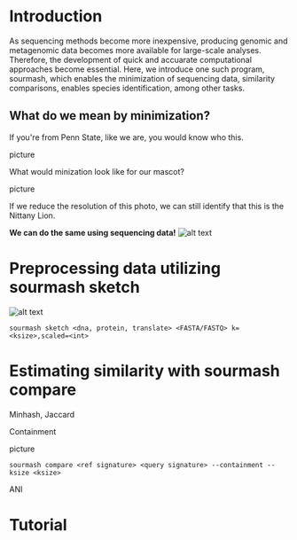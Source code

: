 # Introduction

As sequencing methods become more inexpensive, producing genomic and metagenomic data becomes more available for large-scale analyses. Therefore, the development of quick and accuarate computational approaches become essential. Here, we introduce one such program, sourmash, which enables the minimization of sequencing data, similarity comparisons, enables species identification, among other tasks.

## What do we mean by minimization?

If you're from Penn State, like we are, you would know who this.

picture

What would minization look like for our mascot?

picture

If we reduce the resolution of this photo, we can still identify that this is the Nittany Lion.

**We can do the same using sequencing data!**
![alt text](https://github.com/bioinfwithjudith/sourmash_tutorial/blob/main/Picture3.png)

# Preprocessing data utilizing sourmash sketch

![alt text](https://github.com/bioinfwithjudith/sourmash_tutorial/blob/main/Picture1.png)

`sourmash sketch <dna, protein, translate> <FASTA/FASTQ> k=<ksize>,scaled=<int>`

# Estimating similarity with sourmash compare

Minhash, Jaccard

Containment

picture

`sourmash compare <ref signature> <query signature> --containment --ksize <ksize>`

ANI

# Tutorial
